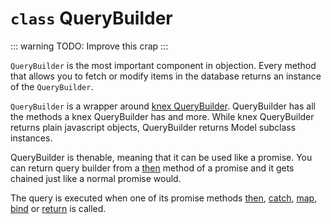# `class` QueryBuilder

::: warning
TODO: Improve this crap
:::

`QueryBuilder` is the most important component in objection. Every method that allows you to fetch or modify items in the database returns an instance of the `QueryBuilder`.

`QueryBuilder` is a wrapper around [knex QueryBuilder](http://knexjs.org#Builder). QueryBuilder has all the methods a knex QueryBuilder has and more. While knex QueryBuilder returns plain javascript objects, QueryBuilder returns Model subclass instances.

QueryBuilder is thenable, meaning that it can be used like a promise. You can return query builder from a [then](#then) method of a promise and it gets chained just like a normal promise would.

The query is executed when one of its promise methods [then](#then), [catch](#catch), [map](#map), [bind](#bind) or [return](#return) is called.
